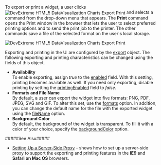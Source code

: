 To export or print a widget, a user clicks <img src="/Content/images/doc/16_1/ChartJS/icons/export.png" alt="DevExtreme HTML5 DataVisualization Charts Export Print" style="vertical-align:middle"/> and selects a command from the drop-down menu that appears. The **Print** command opens the Print window in the browser that lets the user to select preferred printing options and to send the print job to the printer. The other commands save a file of the selected format on the user's local storage.

<img src="/Content/images/doc/16_1/ChartJS/Client-Side-Export_exportMenu.png" alt="DevExtreme HTML5 DataVisualization Charts Export Print" style="vertical-align:middle"/>

Exporting and printing in the UI are configured by the [export](/api-reference/20%20Data%20Visualization%20Widgets/BaseWidget/1%20Configuration/export '/Documentation/ApiReference/Data_Visualization_Widgets/dxChart/Configuration/export/') object. The following exporting and printing characteristics can be changed using the fields of this object.

* **Availability**      
To enable exporting, assign *true* to the [enabled](/api-reference/20%20Data%20Visualization%20Widgets/BaseWidget/1%20Configuration/export/enabled.md '/Documentation/ApiReference/Data_Visualization_Widgets/dxChart/Configuration/export/#enabled') field. With this setting, printing becomes available as well. If you need only exporting, disable printing by setting the [printingEnabled](/api-reference/20%20Data%20Visualization%20Widgets/BaseWidget/1%20Configuration/export/printingEnabled.md '/Documentation/ApiReference/Data_Visualization_Widgets/dxChart/Configuration/export/#printingEnabled') field to *false*.
* **Formats and File Name**      
By default, a user can export the widget into five formats: PNG, PDF, JPEG, SVG and GIF. To alter this set, use the [formats](/api-reference/20%20Data%20Visualization%20Widgets/BaseWidget/1%20Configuration/export/formats.md '/Documentation/ApiReference/Data_Visualization_Widgets/dxChart/Configuration/export/#formats') option. In addition, you can change the default name for the file with the exported widget using the [fileName](/api-reference/20%20Data%20Visualization%20Widgets/BaseWidget/1%20Configuration/export/fileName.md '/Documentation/ApiReference/Data_Visualization_Widgets/dxChart/Configuration/export/#fileName') option.
* **Background Color**      
By default, the background of the widget is transparent. To fill it with a color of your choice, specify the [backgroundColor](/api-reference/20%20Data%20Visualization%20Widgets/BaseWidget/1%20Configuration/export/backgroundColor.md '/Documentation/ApiReference/Data_Visualization_Widgets/dxChart/Configuration/export/#backgroundColor') option.

#####See Also#####
- [Setting Up a Server-Side Proxy](/concepts/20%20Data%20Visualization/40%20Common/80%20Client-Side%20Exporting%20and%20Printing/30%20Setting%20Up%20a%20Server-Side%20Proxy/05%20Setting%20Up%20a%20Server-Side%20Proxy.md '/Documentation/Guide/Data_Visualization/Common/Client-Side_Exporting_and_Printing/#Setting_Up_a_Server-Side_Proxy') - shows how to set up a server-side proxy to support the exporting and printing features in the **IE9** and **Safari on Mac OS** browsers.